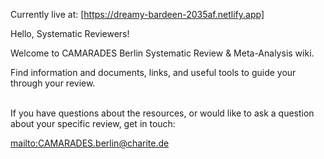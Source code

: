 Currently live at: [https://dreamy-bardeen-2035af.netlify.app]

Hello, Systematic Reviewers!

Welcome to CAMARADES Berlin Systematic Review & Meta-Analysis wiki. 

Find information and documents, links, and useful tools to guide your through your review. 

<br>
If you have questions about the resources, or would like to ask a question about your specific review, get in touch: 

<mailto:CAMARADES.berlin@charite.de>
